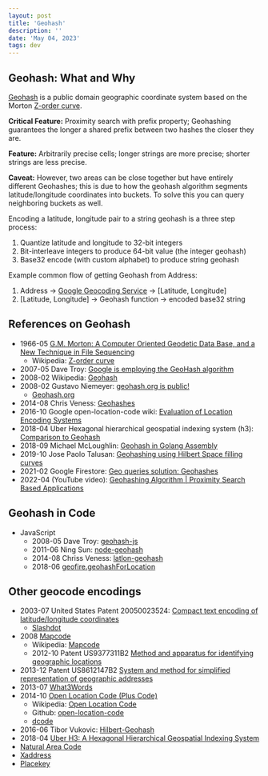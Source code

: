 ```yaml
---
layout: post
title: 'Geohash'
description: ''
date: 'May 04, 2023'
tags: dev
---
```


## Geohash: What and Why

[Geohash](https://en.wikipedia.org/wiki/Geohash) is a public domain geographic coordinate system based on the Morton [Z-order curve](https://en.wikipedia.org/wiki/Z-order_curve).

**Critical Feature:** Proximity search with prefix property; Geohashing guarantees the longer a shared prefix between two hashes the closer they are.

**Feature:** Arbitrarily precise cells; longer strings are more precise; shorter strings are less precise.

**Caveat:** However, two areas can be close together but have entirely different Geohashes; this is due to how the geohash algorithm segments latitude/longitude coordinates into buckets. To solve this you can query neighboring buckets as well.

Encoding a latitude, longitude pair to a string geohash is a three step process:

1. Quantize latitude and longitude to 32-bit integers
2. Bit-interleave integers to produce 64-bit value (the integer geohash)
3. Base32 encode (with custom alphabet) to produce string geohash

Example common flow of getting Geohash from Address:

1. Address -> [Google Geocoding Service](https://developers.google.com/maps/documentation/javascript/geocoding) -> [Latitude, Longitude]
2. [Latitude, Longitude] -> Geohash function -> encoded base32 string

## References on Geohash

- 1966-05 [G.M. Morton: A Computer Oriented Geodetic Data Base, and a New Technique in File Sequencing](https://dominoweb.draco.res.ibm.com/0dabf9473b9c86d48525779800566a39.html)
    - Wikipedia: [Z-order curve](https://en.wikipedia.org/wiki/Z-order_curve)
- 2007-05 Dave Troy: [Google is employing the GeoHash algorithm](https://web.archive.org/web/20111123133103/http://www.openlocation.org/?p=9)
- 2008-02 Wikipedia: [Geohash](https://en.wikipedia.org/wiki/Geohash)
- 2008-02 Gustavo Niemeyer: [geohash.org is public!](https://web.archive.org/web/20080305223755/http://blog.labix.org/#post-85)
    - [Geohash.org](http://geohash.org/site/tips.html)
- 2014-08 Chris Veness: [Geohashes](https://www.movable-type.co.uk/scripts/geohash.html)
- 2016-10 Google open-location-code wiki: [Evaluation of Location Encoding Systems](https://github.com/google/open-location-code/wiki/Evaluation-of-Location-Encoding-Systems#geohash)
- 2018-04 Uber Hexagonal hierarchical geospatial indexing system (h3): [Comparison to Geohash](https://h3geo.org/docs/comparisons/geohash)
- 2018-09 Michael McLoughlin: [Geohash in Golang Assembly](https://mmcloughlin.com/posts/geohash-assembly)
- 2019-10 Jose Paolo Talusan: [Geohashing using Hilbert Space filling curves](https://jpinjpblog.wordpress.com/2019/10/24/geohashing-using-hilbert-space-filling-curves/)
- 2021-02 Google Firestore: [Geo queries solution: Geohashes](https://cloud.google.com/firestore/docs/solutions/geoqueries#solution_geohashes)
- 2022-04 (YouTube video): [Geohashing Algorithm | Proximity Search Based Applications](https://youtu.be/6uhSpLjGLgo)

## Geohash in Code

- JavaScript
    - 2008-05 Dave Troy: [geohash-js](https://github.com/davetroy/geohash-js)
    - 2011-06 Ning Sun: [node-geohash](https://github.com/sunng87/node-geohash)
    - 2014-08 Chriss Veness: [latlon-geohash](https://github.com/chrisveness/latlon-geohash)
    - 2018-06 [geofire.geohashForLocation](https://github.com/firebase/geofire-js/blob/master/packages/geofire-common/src/index.ts#L146)

## Other geocode encodings
- 2003-07 United States Patent 20050023524: [Compact text encoding of latitude/longitude coordinates](https://patents.google.com/patent/US20050023524A1/en)
    - [Slashdot](https://yro.slashdot.org/story/05/02/06/1437236/microsoft-seeks-latitudelongitude-patent)
- 2008 [Mapcode](https://www.mapcode.com/)
    - Wikipedia: [Mapcode](https://en.wikipedia.org/wiki/Mapcode#:~:text=The%20mapcode%20system%20was%20developed,opened%20up%20for%20civilian%20use.)
    - 2012-10 Patent US9377311B2 [Method and apparatus for identifying geographic locations](https://patents.google.com/patent/US9377311/en)
- 2013-12 Patent US8612147B2 [System and method for simplified representation of geographic addresses](https://patents.google.com/patent/US8612147B2/en)
- 2013-07 [What3Words](https://what3words.com/)
- 2014-10 [Open Location Code (Plus Code)](https://maps.google.com/pluscodes/)
    - Wikipedia: [Open Location Code](https://en.wikipedia.org/wiki/Open_Location_Code)
    - Github: [open-location-code](https://github.com/google/open-location-code)
    - [dcode](https://www.dcode.fr/open-location-code)
- 2016-06 Tibor Vukovic: [Hilbert-Geohash](https://ntnuopen.ntnu.no/ntnu-xmlui/bitstream/handle/11250/2404058/14938_FULLTEXT.pdf?sequence=1)
- 2018-04 [Uber H3: A Hexagonal Hierarchical Geospatial Indexing System](https://h3geo.org/)
- [Natural Area Code](https://wikimili.com/en/Natural_Area_Code)
- [Xaddress](https://xaddress.org/)
- [Placekey](https://www.placekey.io/)
